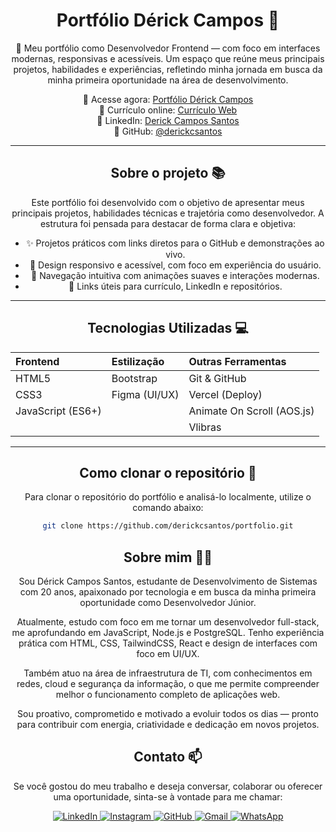 <div align="center">

# Portfólio Dérick Campos 💼

🚀 Meu portfólio como Desenvolvedor Frontend — com foco em interfaces modernas, responsivas e acessíveis. Um espaço que reúne meus principais projetos, habilidades e experiências, refletindo minha jornada em busca da minha primeira oportunidade na área de desenvolvimento.

🔗 Acesse agora: [Portfólio Dérick Campos](https://derickcs.vercel.app)  
📄 Currículo online: [Currículo Web](https://curriculoweb-dcs.netlify.app/)  
💼 LinkedIn: [Derick Campos Santos](https://www.linkedin.com/in/derick-campos-santos/)  
🐙 GitHub: [@derickcsantos](https://github.com/derickcsantos)

---

## Sobre o projeto 📚

Este portfólio foi desenvolvido com o objetivo de apresentar meus principais projetos, habilidades técnicas e trajetória como desenvolvedor. A estrutura foi pensada para destacar de forma clara e objetiva:

- ✨ Projetos práticos com links diretos para o GitHub e demonstrações ao vivo.
- 📱 Design responsivo e acessível, com foco em experiência do usuário.
- 🧩 Navegação intuitiva com animações suaves e interações modernas.
- 📎 Links úteis para currículo, LinkedIn e repositórios.

---

## Tecnologias Utilizadas 💻

| **Frontend**      | **Estilização** | **Outras Ferramentas**      |
|:------------------|:----------------|:----------------------------|
| HTML5             | Bootstrap       | Git & GitHub                |
| CSS3              | Figma (UI/UX)   | Vercel (Deploy)             |
| JavaScript (ES6+) |                 | Animate On Scroll (AOS.js)  |
|                   |                 | Vlibras                     |

---

## Como clonar o repositório 📂

Para clonar o repositório do portfólio e analisá-lo localmente, utilize o comando abaixo:

```bash
git clone https://github.com/derickcsantos/portfolio.git
```
## Sobre mim 👨‍💻
Sou Dérick Campos Santos, estudante de Desenvolvimento de Sistemas com 20 anos, apaixonado por tecnologia e em busca da minha primeira oportunidade como Desenvolvedor Júnior.

Atualmente, estudo com foco em me tornar um desenvolvedor full-stack, me aprofundando em JavaScript, Node.js e PostgreSQL. Tenho experiência prática com HTML, CSS, TailwindCSS, React e design de interfaces com foco em UI/UX.

Também atuo na área de infraestrutura de TI, com conhecimentos em redes, cloud e segurança da informação, o que me permite compreender melhor o funcionamento completo de aplicações web.

Sou proativo, comprometido e motivado a evoluir todos os dias — pronto para contribuir com energia, criatividade e dedicação em novos projetos.

## Contato 📫
Se você gostou do meu trabalho e deseja conversar, colaborar ou oferecer uma oportunidade, sinta-se à vontade para me chamar:

<p align="center">
  <a href="https://www.linkedin.com/in/derickcampossantos/">
    <img src="https://img.shields.io/badge/LinkedIn-0077B5?style=for-the-badge&logo=linkedin&logoColor=white" alt="LinkedIn">
  </a>
  <a href="https://www.instagram.com/derick_profissional">
    <img src="https://img.shields.io/badge/Instagram-E4405F?style=for-the-badge&logo=instagram&logoColor=white" alt="Instagram">
  </a>
  <a href="https://github.com/derickcsantos">
    <img src="https://img.shields.io/badge/GitHub-100000?style=for-the-badge&logo=github&logoColor=white" alt="GitHub">
  </a>
  <a href="mailto:derickcampossantos1@gmail.com">
    <img src="https://img.shields.io/badge/Gmail-D14836?style=for-the-badge&logo=gmail&logoColor=white" alt="Gmail">
  </a>
  <a href="https://api.whatsapp.com/send/?phone=5511986261007&text=Fale+conosco&type=phone_number&app_absent=0">
    <img src="https://img.shields.io/badge/WhatsApp-25D366?style=for-the-badge&logo=whatsapp&logoColor=white" alt="WhatsApp">
  </a>
</p>


</div> 
